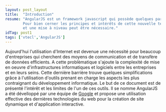 ```yaml
---
layout: post_layout
title:  "Introduction"
resume: "AngularJS est un framework javascript qui possède quelques particularités le faisant sortir du lot. 
		Pour bien cerner les principes et intérêts de cette nouvelle technologie une mise en contexte s'impose 
		et une mise à niveau peut être nécessaire."
idTag: post1
tags: ['vtecl','AngularJS']
---
```

Aujourd'hui l'utilisation d'Internet est devenue une nécessité pour beaucoup d'entreprises qui cherchent des moyens de communication et de transfère de données
efficients. A cette problèmatique s'ajoute la complexité de mise en oeuvre d'infrastructures informatiques et logiciels entre les entreprises et en leurs seins.
Cette dernière barrière trouve quelques simplifications grâce à l'utilisation d'outils prenant en charge les aspects les plus contraignant du développement 
informatique. 
Le but de ce document est de présenté l'intérêt et les limites de l'un de ces outils. Il se nomme AngularJS a été dévelloppé par une équipe de [Google][google]
et propose une utilisation effective des dernières technologies du web pour la création de site dynamique et d'application interactive.

[google]:http://google.com